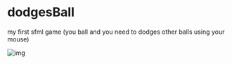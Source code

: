 # dodgesBall
my first sfml game (you ball and you need to dodges other balls using your mouse)

![img](https://cdn.discordapp.com/attachments/936292815770619904/1254520611833909318/image.png?ex=66996edd&is=66981d5d&hm=ca9678666b4ede581bca54ed142ab872b93d70154085fd9365310d4e3fedc19e&)
